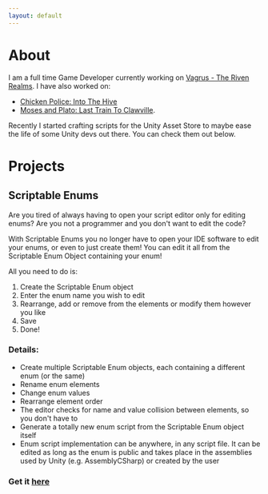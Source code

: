 ```yaml
---
layout: default
---
```

# About

I am a full time Game Developer currently working on [Vagrus - The Riven Realms](https://vagrus.com). 
I have also worked on:
* [Chicken Police: Into The Hive](https://chickenpolice.com)
* [Moses and Plato: Last Train To Clawville](https://mosesandplato.com).

Recently I started crafting scripts for the Unity Asset Store to maybe ease the life of some Unity devs out there. You can check them out below.

# Projects

## Scriptable Enums

Are you tired of always having to open your script editor only for editing enums? Are you not a programmer and you don't want to edit the code?

With Scriptable Enums you no longer have to open your IDE software to edit your enums, or even to just create them! You can edit it all from the Scriptable Enum Object containing your enum!

All you need to do is:
1. Create the Scriptable Enum object
2. Enter the enum name you wish to edit
3. Rearrange, add or remove from the elements or modify them however you like
4. Save
5. Done!

### Details:

* Create multiple Scriptable Enum objects, each containing a different enum (or the same)
* Rename enum elements
* Change enum values
* Rearrange element order
* The editor checks for name and value collision between elements, so you don't have to
* Generate a totally new enum script from the Scriptable Enum object itself
* Enum script implementation can be anywhere, in any script file. It can be edited as long as the enum is public and takes place in the assemblies used by Unity (e.g. AssemblyCSharp) or created by the user

### Get it [here](https://assetstore.unity.com/packages/slug/293803)